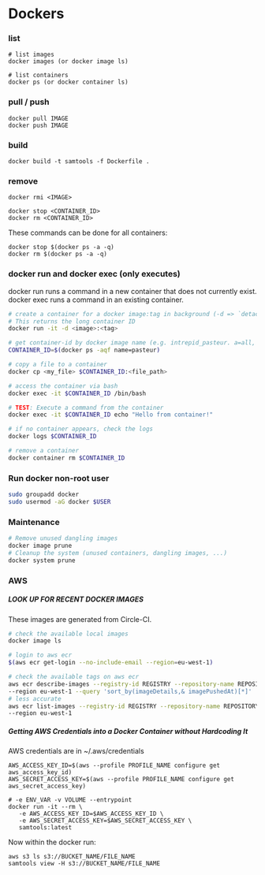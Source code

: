 # Dockers

### list
```
# list images
docker images (or docker image ls)

# list containers 
docker ps (or docker container ls)
```



### pull / push
```
docker pull IMAGE
docker push IMAGE
```



### build
```
docker build -t samtools -f Dockerfile .
```

### remove
```
docker rmi <IMAGE>

docker stop <CONTAINER_ID>
docker rm <CONTAINER_ID>
```

These commands can be done for all containers: 
```
docker stop $(docker ps -a -q)
docker rm $(docker ps -a -q)
```

### docker run and docker exec (only executes)
docker run runs a command in a new container that does not currently exist.
docker exec runs a command in an existing container.

```bash
# create a container for a docker image:tag in background (-d => `detached`). 
# This returns the long container ID
docker run -it -d <image>:<tag>

# get container-id by docker image name (e.g. intrepid_pasteur. a=all, q=quiet, f=filter)
CONTAINER_ID=$(docker ps -aqf name=pasteur)

# copy a file to a container
docker cp <my_file> $CONTAINER_ID:<file_path>

# access the container via bash
docker exec -it $CONTAINER_ID /bin/bash

# TEST: Execute a command from the container
docker exec -it $CONTAINER_ID echo "Hello from container!"

# if no container appears, check the logs
docker logs $CONTAINER_ID

# remove a container
docker container rm $CONTAINER_ID
```



### Run docker non-root user
```bash
sudo groupadd docker
sudo usermod -aG docker $USER
```


### Maintenance
```bash
# Remove unused dangling images
docker image prune
# Cleanup the system (unused containers, dangling images, ...)
docker system prune
```



### AWS

##### LOOK UP FOR RECENT DOCKER IMAGES
These images are generated from Circle-CI.

```bash
# check the available local images
docker image ls

# login to aws ecr
$(aws ecr get-login --no-include-email --region=eu-west-1)

# check the available tags on aws ecr
aws ecr describe-images --registry-id REGISTRY --repository-name REPOSITORY \
--region eu-west-1 --query 'sort_by(imageDetails,& imagePushedAt)[*]'
# less accurate
aws ecr list-images --registry-id REGISTRY --repository-name REPOSITORY \
--region eu-west-1
```

##### Getting AWS Credentials into a Docker Container without Hardcoding It
AWS credentials are in ~/.aws/credentials
```
AWS_ACCESS_KEY_ID=$(aws --profile PROFILE_NAME configure get aws_access_key_id)
AWS_SECRET_ACCESS_KEY=$(aws --profile PROFILE_NAME configure get aws_secret_access_key)

# -e ENV_VAR -v VOLUME --entrypoint
docker run -it --rm \
   -e AWS_ACCESS_KEY_ID=$AWS_ACCESS_KEY_ID \
   -e AWS_SECRET_ACCESS_KEY=$AWS_SECRET_ACCESS_KEY \
   samtools:latest
```

Now within the docker run: 
```
aws s3 ls s3://BUCKET_NAME/FILE_NAME
samtools view -H s3://BUCKET_NAME/FILE_NAME
```

